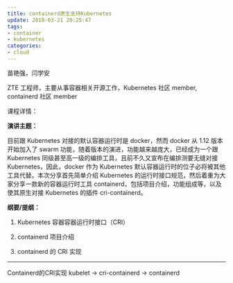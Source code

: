 ```yaml
---
title: containerd原生支持Kubernetes
update: 2018-03-21 20:25:47
tags:
- container
- kubernetes
categories:
- cloud
---
```




苗艳强，闫学安

ZTE 工程师，主要从事容器相关开源工作，Kubernetes 社区 member, containerd 社区 member

课程详情：

**演讲主题：**

目前跟 Kubernetes 对接的默认容器运行时是 docker，然而 docker 从 1.12 版本开始加入了 swarm 功能，随着版本的演进，功能越来越庞大，已经成为一个跟 Kubernetes 同级甚至高一级的编排工具，且前不久又宣布在编排测要无缝对接 Kubernetes，因此，docker 作为 Kubernetes 默认容器运行时的位子必将被其他工具代替。本次分享首先简单介绍 Kubernetes 的运行时接口规范，然后着重为大家分享一款新的容器运行时工具 containerd，包括项目介绍，功能组成等，以及使其原生对接 Kubernetes 的插件 cri-containerd。

**纲要/提纲：**

1. Kubernetes 容器容器运行时接口（CRI）

2. containerd 项目介绍

3. containerd 的 CRI 实现

-------------------------
Containerd的CRI实现
kubelet -> cri-containerd -> containerd